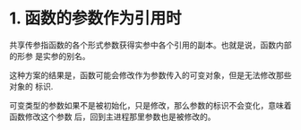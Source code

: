 # 1. 函数的参数作为引用时
共享传参指函数的各个形式参数获得实参中各个引用的副本。也就是说，函数内部的形参
是实参的别名。

这种方案的结果是，函数可能会修改作为参数传入的可变对象，但是无法修改那些对象的
标识.

可变类型的参数如果不是被初始化，只是修改，那么参数的标识不会变化，意味着函数修改这个参数
后，回到主进程那里参数也是被修改的。
